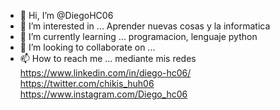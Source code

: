 - 👋 Hi, I’m @DiegoHC06
- 👀 I’m interested in ... Aprender nuevas cosas y la informatica
- 🌱 I’m currently learning ... programacion, lenguaje python
- 💞️ I’m looking to collaborate on ...
- 📫 How to reach me ... mediante mis redes  https://www.linkedin.com/in/diego-hc06/
 	https://twitter.com/chikis_huh06
 	https://www.instagram.com/Diego_hc06

<!---
DiegoHC06/DiegoHC06 is a ✨ special ✨ repository because its `README.md` (this file) appears on your GitHub profile.
You can click the Preview link to take a look at your changes.
--->
